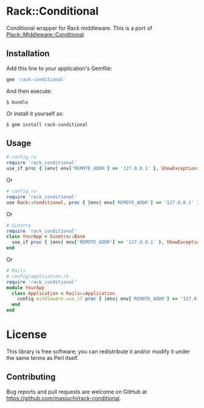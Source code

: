 # Rack::Conditional
Conditional wrapper for Rack middleware. This is a port of [Plack::Middleware::Conditional](https://metacpan.org/pod/Plack::Middleware::Conditional).

## Installation

Add this line to your application's Gemfile:

```ruby
gem 'rack-conditional'
```

And then execute:

    $ bundle

Or install it yourself as:

    $ gem install rack-conditional

## Usage


```ruby
# config.ru
require 'rack_conditional'
use_if proc { |env| env['REMOTE_ADDR'] == '127.0.0.1' }, ShowExceptions
```

Or

```ruby
# config.ru
require 'rack_conditional'
use Rack::Conditional, proc { |env| env['REMOTE_ADDR'] == '127.0.0.1' }, ShowExceptions
```

Or

```ruby
# Sinatra
require 'rack_conditional'
class YourApp < Sinatra::Base
  use_if proc { |env| env['REMOTE_ADDR'] == '127.0.0.1' }, ShowExceptions
end
```

Or

```ruby
# Rails
# config/application.rb
require 'rack_conditional'
module YourApp
  class Application < Rails::Application
    config.middleware.use_if proc { |env| env['REMOTE_ADDR'] == '127.0.0.1' }, ShowExceptions
  end
end
```

# License

This library is free software; you can redistribute it and/or modify it under the same terms as Perl itself.

## Contributing

Bug reports and pull requests are welcome on GitHub at https://github.com/masiuchi/rack-conditional.

